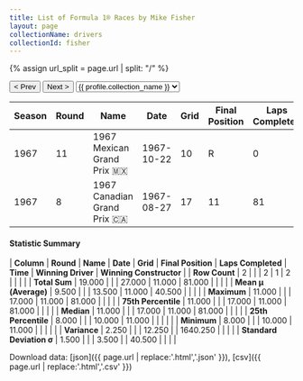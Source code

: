```yaml
---
title: List of Formula 1® Races by Mike Fisher
layout: page
collectionName: drivers
collectionId: fisher
---
```


{% assign url_split = page.url | split: "/" %}
<div id="collection-navigation">
<button onclick="selector.options[selector.selectedIndex-1].value && (window.location = selector.options[selector.selectedIndex-1].value);">&lt; Prev</button>
<button onclick="selector.options[selector.selectedIndex+1].value && (window.location = selector.options[selector.selectedIndex+1].value);">Next &gt;</button>
<select id="selector" onchange="this.options[this.selectedIndex].value && (window.location = this.options[this.selectedIndex].value);">
  {% for collectionId in site.data[page.collectionName].refs %}
    {% if collectionId == page.collectionId %}
      {% assign selected = "selected" %}
    {% else %}
      {% assign selected = "" %}
    {% endif %}
    {% assign profile = site.data[page.collectionName][collectionId].profile %}
    <option value="/f1/{{ page.collectionName }}/{{ collectionId }}/{{ url_split[4] }}" {{ selected }}>{{ profile.collection_name }}</option>
  {% endfor %}
</select>
</div>

| Season | Round | Name | Date | Grid | Final Position | Laps Completed | Time | Winning Driver | Winning Constructor |
|--|--|--|--|--|--|--|--|--|--|
| 1967 | 11 | 1967 Mexican Grand Prix 🇲🇽 | 1967-10-22 | 10 | R | 0 |   | Jim Clark 🇬🇧 | Lotus-Ford 🇬🇧 |
| 1967 | 8 | 1967 Canadian Grand Prix 🇨🇦 | 1967-08-27 | 17 | 11 | 81 |   | Jack Brabham 🇦🇺 | Brabham-Repco 🇬🇧 |

#### Statistic Summary

| **Column** | **Round** | **Name** | **Date** | **Grid** | **Final Position** | **Laps Completed** | **Time** | **Winning Driver** | **Winning Constructor** |
| **Row Count** | 2 |  |  | 2 | 1 | 2 |  |  |  |
| **Total Sum** | 19.000 |  |  | 27.000 | 11.000 | 81.000 |  |  |  |
| **Mean μ (Average)** | 9.500 |  |  | 13.500 | 11.000 | 40.500 |  |  |  |
| **Maximum** | 11.000 |  |  | 17.000 | 11.000 | 81.000 |  |  |  |
| **75th Percentile** | 11.000 |  |  | 17.000 | 11.000 | 81.000 |  |  |  |
| **Median** | 11.000 |  |  | 17.000 | 11.000 | 81.000 |  |  |  |
| **25th Percentile** | 8.000 |  |  | 10.000 | 11.000 |  |  |  |  |
| **Minimum** | 8.000 |  |  | 10.000 | 11.000 |  |  |  |  |
| **Variance** | 2.250 |  |  | 12.250 |  | 1640.250 |  |  |  |
| **Standard Deviation σ** | 1.500 |  |  | 3.500 |  | 40.500 |  |  |  |

Download data: [json]({{ page.url | replace:'.html','.json' }}), [csv]({{ page.url | replace:'.html','.csv' }})
